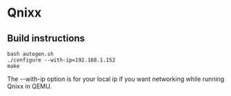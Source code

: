 # Qnixx

## Build instructions
``bash autogen.sh``<br>
``./configure --with-ip=192.168.1.152``<br>
``make``

The --with-ip option is for your local ip 
if you want networking while running Qnixx in QEMU.
